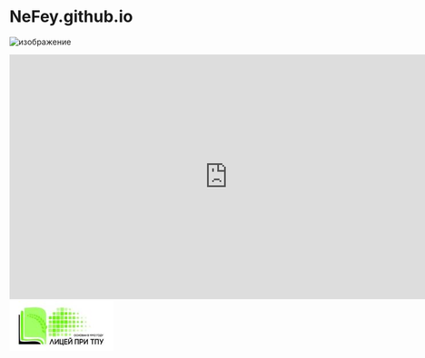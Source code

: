 # NeFey.github.io


![изображение](https://user-images.githubusercontent.com/114712728/206613826-ee7bd70f-eace-4f2a-8c12-7afe0cda47c0.png)


<iframe src="https://miro.com/app/live-embed/uXjVPCE808w=/?moveToViewport=835,-386,934,1168&embedId=116588345114" scrolling="no" allowfullscreen width="768" height="432" frameborder="0"></iframe>

<link rel="stylesheet" href="/style.css">

<div class="nav">
<div>
<a href="https://portal.tpu.ru/lyceum"><img src="logo.jpg"></a>
</div>
